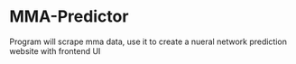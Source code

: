 # MMA-Predictor
Program will scrape mma data, use it to create a nueral network prediction website with frontend UI
